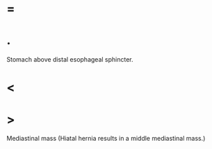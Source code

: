 # =

# .

Stomach above distal esophageal sphincter.

# <

# >

Mediastinal mass (Hiatal hernia results in a middle mediastinal mass.)
